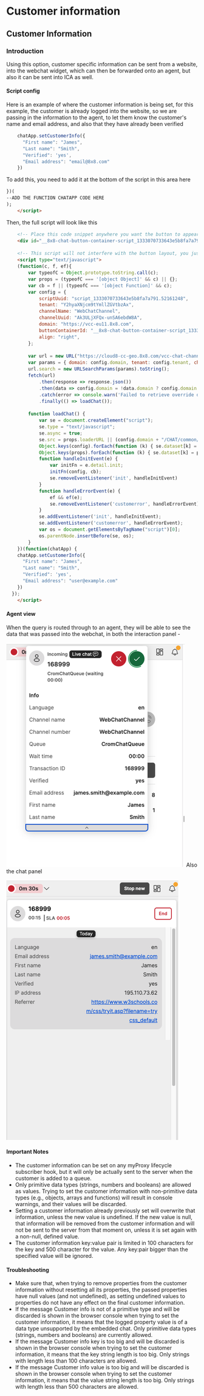 # Customer information

## Customer Information

### Introduction

Using this option, customer specific information can be sent from a website, into the webchat widget, which can then be forwarded onto an agent, but also it can be sent into ICA as well.

#### Script config

Here is an example of where the customer information is being set, for this example, the customer is already logged into the website, so we are passing in the information to the agent, to let them know the customer's name and email address, and also that they have already been verified

```javascript
    chatApp.setCustomerInfo({
      "First name": "James",
      "Last name": "Smith",
      "Verified": 'yes',
      "Email address": "email@8x8.com"
    })
```

To add this, you need to add it at the bottom of the script in this area here

```html
})(  
--ADD THE FUNCTION CHATAPP CODE HERE  
);  
    </script>
```

Then, the full script will look like this

```html
    <!-- Place this code snippet anywhere you want the button to appear in your page. If no button has been configured in the chat script, it will not show up nor take any space. -->
    <div id="__8x8-chat-button-container-script_1333070733643e5b8fa7a791.52161248"></div>

    <!-- This script will not interfere with the button layout, you just need to include it in the same page. It must also be within the <body> section of the page, preferably just before the ending tag. -->
    <script type="text/javascript">
    (function(c, f, ef){
        var typeofC = Object.prototype.toString.call(c);
        var props = (typeofC === '[object Object]' && c) || {};
        var cb = f || (typeofC === '[object Function]' && c);
        var config = {
            scriptUuid: "script_1333070733643e5b8fa7a791.52161248",
            tenant: "Y2hyaXNjcm9tYmllZGVtbzAx",
            channelName: "WebChatChannel",
            channelUuid: "Ak3ULjXFQx-unSA6ebdW8A",
            domain: "https://vcc-eu11.8x8.com",
            buttonContainerId: "__8x8-chat-button-container-script_1333070733643e5b8fa7a791.52161248",
            align: "right",
        };

        var url = new URL("https://cloud8-cc-geo.8x8.com/vcc-chat-channels/public/webchat/discovery");
        var params = { domain: config.domain, tenant: config.tenant, channelUuid: config.channelUuid };
        url.search = new URLSearchParams(params).toString();
        fetch(url)
            .then(response => response.json())
            .then(data => config.domain = !data.domain ? config.domain : data.domain)
            .catch(error => console.warn('Failed to retrieve override domain, will continue using ', config.domain, error))
            .finally(() => loadChat());

        function loadChat() {
            var se = document.createElement("script");
            se.type = "text/javascript";
            se.async = true;
            se.src = props.loaderURL || (config.domain + "/CHAT/common/js/chatv3.js");
            Object.keys(config).forEach(function (k) { se.dataset[k] = config[k] });
            Object.keys(props).forEach(function (k) { se.dataset[k] = props[k] });
            function handleInitEvent(e) {
                var initFn = e.detail.init;
                initFn(config, cb);
                se.removeEventListener('init', handleInitEvent)
            }
            function handleErrorEvent(e) {
                ef && ef(e);
                se.removeEventListener('customerror', handleErrorEvent);
            }
            se.addEventListener('init', handleInitEvent);
            se.addEventListener('customerror', handleErrorEvent);
            var os = document.getElementsByTagName("script")[0];
            os.parentNode.insertBefore(se, os);
        }
    })(function(chatApp) {
    chatApp.setCustomerInfo({
      "First name": "James",
      "Last name": "Smith",
      "Verified": 'yes',
      "Email address": "user@example.com"
    })
  });
    </script>

```

#### Agent view

When the query is routed through to an agent, they will be able to see the data that was passed into the webchat, in both the interaction panel -
  
![](../images/e09dd32dd695c7ff0d8bfee637385855858337809466ace9222db2591c17f439-Interactionpanel.png "Chat Gateway flow.jpg")
Also the chat panel

![](../images/18f28912a0053c2e9352348fee117bc8e54ea378b92c14fadcb0707fc085c395-Chatpanel.png "Chat Gateway flow.jpg")
  
#### Important Notes

* The customer information can be set on any myProxy lifecycle subscriber hook, but it will only be actually sent to the server when the customer is added to a queue.
* Only primitive data types (strings, numbers and booleans) are allowed as values. Trying to set the customer information with non-primitive data types (e.g., objects, arrays and functions) will result in console warnings, and their values will be discarded.
* Setting a customer information already previously set will overwrite that information, unless the new value is undefined. If the new value is null, that information will be removed from the customer information and will not be sent to the server from that moment on, unless it is set again with a non-null, defined value.
* The customer information key:value pair is limited in 100 characters for the key and 500 character for the value. Any key:pair bigger than the specified value will be ignored.

#### Troubleshooting

* Make sure that, when trying to remove properties from the customer information without resetting all its properties, the passed properties have null values (and not undefined), as setting undefined values to properties do not have any effect on the final customer information.
* If the message Customer info  is not of a primitive type and will be discarded is shown in the browser console when trying to set the customer information, it means that the logged property value is of a data type unsupported by the embedded chat. Only primitive data types (strings, numbers and booleans) are currently allowed.
* If the message Customer info  key is too big and will be discarded is shown in the browser console when trying to set the customer information, it means that the key string length is too big. Only strings with length less than 100 characters are allowed.
* If the message Customer info  value is too big and will be discarded is shown in the browser console when trying to set the customer information, it means that the value string length is too big. Only strings with length less than 500 characters are allowed.
